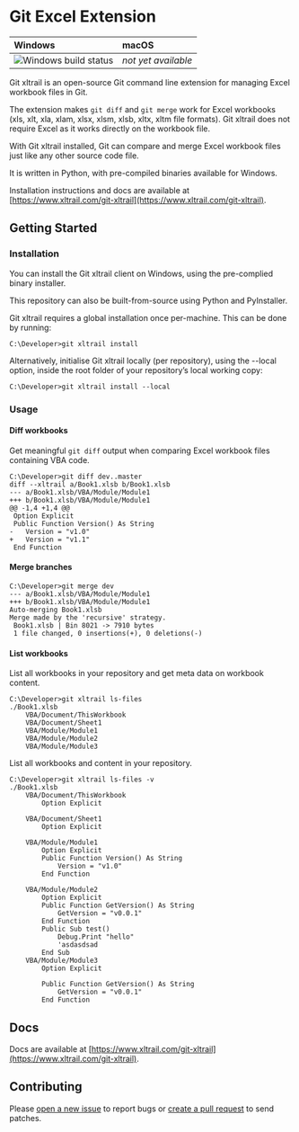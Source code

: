 # Git Excel Extension

| Windows | macOS |
| :---- | :------ |
| ![Windows build status][1] | _not yet available_ |

[1]: https://ci.appveyor.com/api/projects/status/gr093ijhqwtmp5s9/branch/master?svg=true


Git xltrail is an open-source Git command line extension for managing Excel workbook files in Git.

The extension makes `git diff` and `git merge` work for Excel workbooks (xls, xlt, xla, xlam, xlsx, xlsm, xlsb, xltx, xltm file formats). Git xltrail does not require Excel as it works directly on the workbook file.

With Git xltrail installed, Git can compare and merge Excel workbook files just like any other source code file.

It is written in Python, with pre-compiled binaries available for Windows.

Installation instructions and docs are available at [https://www.xltrail.com/git-xltrail](https://www.xltrail.com/git-xltrail).


## Getting Started 

### Installation
You can install the Git xltrail client on Windows, using the pre-complied binary installer.

This repository can also be built-from-source using Python and PyInstaller.

Git xltrail requires a global installation once per-machine. This can be done by
running:

```
C:\Developer>git xltrail install
```

Alternatively, initialise Git xltrail locally (per repository), using the --local option, inside the root folder of your repository’s local working copy:

```
C:\Developer>git xltrail install --local
```

### Usage

#### Diff workbooks

Get meaningful `git diff` output when comparing Excel workbook files containing VBA code.

```
C:\Developer>git diff dev..master
diff --xltrail a/Book1.xlsb b/Book1.xlsb
--- a/Book1.xlsb/VBA/Module/Module1
+++ b/Book1.xlsb/VBA/Module/Module1
@@ -1,4 +1,4 @@
 Option Explicit
 Public Function Version() As String
-   Version = "v1.0"
+   Version = "v1.1"
 End Function
```


#### Merge branches

```
C:\Developer>git merge dev
--- a/Book1.xlsb/VBA/Module/Module1
+++ b/Book1.xlsb/VBA/Module/Module1
Auto-merging Book1.xlsb
Merge made by the 'recursive' strategy.
 Book1.xlsb | Bin 8021 -> 7910 bytes
 1 file changed, 0 insertions(+), 0 deletions(-)
```


#### List workbooks

List all workbooks in your repository and get meta data on workbook content.

```
C:\Developer>git xltrail ls-files
./Book1.xlsb
    VBA/Document/ThisWorkbook
    VBA/Document/Sheet1
    VBA/Module/Module1
    VBA/Module/Module2
    VBA/Module/Module3
```


List all workbooks and content in your repository.

```
C:\Developer>git xltrail ls-files -v
./Book1.xlsb
    VBA/Document/ThisWorkbook
        Option Explicit

    VBA/Document/Sheet1
        Option Explicit

    VBA/Module/Module1
        Option Explicit
        Public Function Version() As String
            Version = "v1.0"
        End Function

    VBA/Module/Module2
        Option Explicit
        Public Function GetVersion() As String
            GetVersion = "v0.0.1"
        End Function
        Public Sub test()
            Debug.Print "hello"
            'asdasdsad
        End Sub
    VBA/Module/Module3
        Option Explicit

        Public Function GetVersion() As String
            GetVersion = "v0.0.1"
        End Function
```

## Docs

Docs are available at [https://www.xltrail.com/git-xltrail](https://www.xltrail.com/git-xltrail).


## Contributing

Please [open a new issue](https://github.com/ZoomerAnalytics/git-xltrail/issues) to report bugs or [create a pull request](https://github.com/ZoomerAnalytics/git-xltrail/pulls) to send patches.